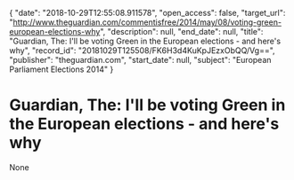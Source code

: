 {
  "date": "2018-10-29T12:55:08.911578", 
  "open_access": false, 
  "target_url": "http://www.theguardian.com/commentisfree/2014/may/08/voting-green-european-elections-why", 
  "description": null, 
  "end_date": null, 
  "title": "Guardian, The: I'll be voting Green in the European elections - and here's why", 
  "record_id": "20181029T125508/FK6H3d4KuKpJEzxObQQ/Vg==", 
  "publisher": "theguardian.com", 
  "start_date": null, 
  "subject": "European Parliament Elections 2014"
}

# Guardian, The: I'll be voting Green in the European elections - and here's why

None